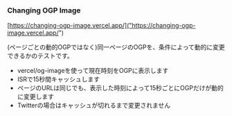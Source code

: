 ### Changing OGP Image

[https://changing-ogp-image.vercel.app/]("https://changing-ogp-image.vercel.app/")

(ページごとの動的OGPではなく)同一ページのOGPを、条件によって動的に変更できるかのテストです。

- vercel/og-imageを使って現在時刻をOGPに表示します
- ISRで15秒間キャッシュします
- ページのURLは同じでも、表示した時刻によって15秒ごとにOGPだけが動的に変更します
- Twitterの場合はキャッシュが切れるまで変更されません